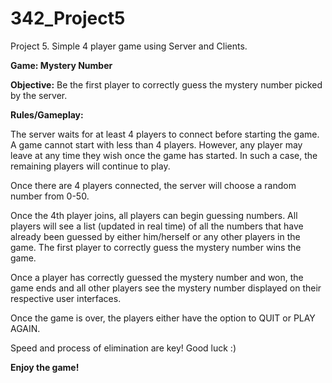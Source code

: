 # 342_Project5
Project 5. Simple 4 player game using Server and Clients. 


**Game: Mystery Number**

**Objective:** Be the first player to correctly guess the mystery number picked by the server. 

**Rules/Gameplay:** 

  The server waits for at least 4 players to connect before starting the game. A game cannot start with less than 4 players.
  However, any player may leave at any time they wish once the game has started. In such a case, the remaining players will
  continue to play.
  
  Once there are 4 players connected, the server will choose a random number from 0-50.
  
  Once the 4th player joins, all players can begin guessing numbers. All players will see a list (updated 
  in real time) of all the numbers that have already been guessed by either him/herself or any other players in
  the game. The first player to correctly guess the mystery number wins the game.
  
  Once a player has correctly guessed the mystery number and won, the game ends and all other players see the mystery number
  displayed on their respective user interfaces.
  
  Once the game is over, the players either have the option to QUIT or PLAY AGAIN.
  
  Speed and process of elimination are key! Good luck :)
  
  **Enjoy the game!**
